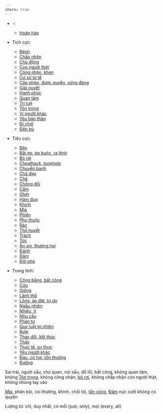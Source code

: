 ```yaml
---
share: true
---
```

- \-: 
    - [Hoàn hảo](./Ho%C3%A0n%20h%E1%BA%A3o.md)

- Tích cực: 
    - [Bênh](./T%C3%ADch%20c%E1%BB%B1c/B%C3%AAnh.md)
    - [Chấp nhận](./T%C3%ADch%20c%E1%BB%B1c/Ch%E1%BA%A5p%20nh%E1%BA%ADn.md)
    - [Chủ động](./T%C3%ADch%20c%E1%BB%B1c/Ch%E1%BB%A7%20%C4%91%E1%BB%99ng.md)
    - [Con người thật](./T%C3%ADch%20c%E1%BB%B1c/Con%20ng%C6%B0%E1%BB%9Di%20th%E1%BA%ADt.md)
    - [Công nhận, khen](./T%C3%ADch%20c%E1%BB%B1c/C%C3%B4ng%20nh%E1%BA%ADn,%20khen.md)
    - [Cư xử tử tế](./T%C3%ADch%20c%E1%BB%B1c/C%C6%B0%20x%E1%BB%AD%20t%E1%BB%AD%20t%E1%BA%BF.md)
    - [Cấp phép, được quyền, xứng đáng](./T%C3%ADch%20c%E1%BB%B1c/C%E1%BA%A5p%20ph%C3%A9p,%20%C4%91%C6%B0%E1%BB%A3c%20quy%E1%BB%81n,%20x%E1%BB%A9ng%20%C4%91%C3%A1ng.md)
    - [Giải quyết](./T%C3%ADch%20c%E1%BB%B1c/Gi%E1%BA%A3i%20quy%E1%BA%BFt.md)
    - [Hạnh phúc](./T%C3%ADch%20c%E1%BB%B1c/H%E1%BA%A1nh%20ph%C3%BAc.md)
    - [Quan tâm](./T%C3%ADch%20c%E1%BB%B1c/Quan%20t%C3%A2m.md)
    - [Trí tuệ](./T%C3%ADch%20c%E1%BB%B1c/Tr%C3%AD%20tu%E1%BB%87.md)
    - [Tôn trọng](./T%C3%ADch%20c%E1%BB%B1c/T%C3%B4n%20tr%E1%BB%8Dng.md)
    - [Vì người khác](./T%C3%ADch%20c%E1%BB%B1c/V%C3%AC%20ng%C6%B0%E1%BB%9Di%20kh%C3%A1c.md)
    - [Yêu bản thân](./T%C3%ADch%20c%E1%BB%B1c/Y%C3%AAu%20b%E1%BA%A3n%20th%C3%A2n.md)
    - [Đi chơi](./T%C3%ADch%20c%E1%BB%B1c/%C4%90i%20ch%C6%A1i.md)
    - [Đền bù](./T%C3%ADch%20c%E1%BB%B1c/%C4%90%E1%BB%81n%20b%C3%B9.md)

- Tiêu cực: 
    - [Bận](./Ti%C3%AAu%20c%E1%BB%B1c/B%E1%BA%ADn.md)
    - [Bắt ép, ép buộc, ra lệnh](./Ti%C3%AAu%20c%E1%BB%B1c/B%E1%BA%AFt%20%C3%A9p,%20%C3%A9p%20bu%E1%BB%99c,%20ra%20l%E1%BB%87nh.md)
    - [Bỏ rơi](./Ti%C3%AAu%20c%E1%BB%B1c/B%E1%BB%8F%20r%C6%A1i.md)
    - [Cheathack, loophole](./Ti%C3%AAu%20c%E1%BB%B1c/Cheathack,%20loophole.md)
    - [Chuyền banh](./Ti%C3%AAu%20c%E1%BB%B1c/Chuy%E1%BB%81n%20banh.md)
    - [Chà đạp](./Ti%C3%AAu%20c%E1%BB%B1c/Ch%C3%A0%20%C4%91%E1%BA%A1p.md)
    - [Chê](./Ti%C3%AAu%20c%E1%BB%B1c/Ch%C3%AA.md)
    - [Chống đối](./Ti%C3%AAu%20c%E1%BB%B1c/Ch%E1%BB%91ng%20%C4%91%E1%BB%91i.md)
    - [Cấm](./Ti%C3%AAu%20c%E1%BB%B1c/C%E1%BA%A5m.md)
    - [Ghét](./Ti%C3%AAu%20c%E1%BB%B1c/Gh%C3%A9t.md)
    - [Hăm doạ](./Ti%C3%AAu%20c%E1%BB%B1c/H%C4%83m%20do%E1%BA%A1.md)
    - [Khinh](./Ti%C3%AAu%20c%E1%BB%B1c/Khinh.md)
    - [Mỉa](./Ti%C3%AAu%20c%E1%BB%B1c/M%E1%BB%89a.md)
    - [Phiền](./Ti%C3%AAu%20c%E1%BB%B1c/Phi%E1%BB%81n.md)
    - [Phụ thuộc](./Ti%C3%AAu%20c%E1%BB%B1c/Ph%E1%BB%A5%20thu%E1%BB%99c.md)
    - [Rác](./Ti%C3%AAu%20c%E1%BB%B1c/R%C3%A1c.md)
    - [Thổ huyết](./Ti%C3%AAu%20c%E1%BB%B1c/Th%E1%BB%95%20huy%E1%BA%BFt.md)
    - [Trách](./Ti%C3%AAu%20c%E1%BB%B1c/Tr%C3%A1ch.md)
    - [Tức](./Ti%C3%AAu%20c%E1%BB%B1c/T%E1%BB%A9c.md)
    - [Ăn xin, thương hại](./Ti%C3%AAu%20c%E1%BB%B1c/%C4%82n%20xin,%20th%C6%B0%C6%A1ng%20h%E1%BA%A1i.md)
    - [Đánh](./Ti%C3%AAu%20c%E1%BB%B1c/%C4%90%C3%A1nh.md)
    - [Đâm](./Ti%C3%AAu%20c%E1%BB%B1c/%C4%90%C3%A2m.md)
    - [Đối phó](./Ti%C3%AAu%20c%E1%BB%B1c/%C4%90%E1%BB%91i%20ph%C3%B3.md)

- Trung tính: 
    - [Công bằng, bất công](./Trung%20t%C3%ADnh/C%C3%B4ng%20b%E1%BA%B1ng,%20b%E1%BA%A5t%20c%C3%B4ng.md)
    - [Cứu](./Trung%20t%C3%ADnh/C%E1%BB%A9u.md)
    - [Giống](./Trung%20t%C3%ADnh/Gi%E1%BB%91ng.md)
    - [Lãnh thổ](./Trung%20t%C3%ADnh/L%C3%A3nh%20th%E1%BB%95.md)
    - [Lồng, áp đặt, tự do](./Trung%20t%C3%ADnh/L%E1%BB%93ng,%20%C3%A1p%20%C4%91%E1%BA%B7t,%20t%E1%BB%B1%20do.md)
    - [Ngẫu nhiên](./Trung%20t%C3%ADnh/Ng%E1%BA%ABu%20nhi%C3%AAn.md)
    - [Nhiều, ít](./Trung%20t%C3%ADnh/Nhi%E1%BB%81u,%20%C3%ADt.md)
    - [Nhu cầu](./Trung%20t%C3%ADnh/Nhu%20c%E1%BA%A7u.md)
    - [Phản tư](./Trung%20t%C3%ADnh/Ph%E1%BA%A3n%20t%C6%B0.md)
    - [Quy luật tự nhiên](./Trung%20t%C3%ADnh/Quy%20lu%E1%BA%ADt%20t%E1%BB%B1%20nhi%C3%AAn.md)
    - [Rule](./Trung%20t%C3%ADnh/Rule.md)
    - [Thay đổi, kết thúc](./Trung%20t%C3%ADnh/Thay%20%C4%91%E1%BB%95i,%20k%E1%BA%BFt%20th%C3%BAc.md)
    - [Thấy](./Trung%20t%C3%ADnh/Th%E1%BA%A5y.md)
    - [Thực tế, sự thực](./Trung%20t%C3%ADnh/Th%E1%BB%B1c%20t%E1%BA%BF,%20s%E1%BB%B1%20th%E1%BB%B1c.md)
    - [Yêu người khác](./Trung%20t%C3%ADnh/Y%C3%AAu%20ng%C6%B0%E1%BB%9Di%20kh%C3%A1c.md)
    - [Đau, có hại, tổn thương](./Trung%20t%C3%ADnh/%C4%90au,%20c%C3%B3%20h%E1%BA%A1i,%20t%E1%BB%95n%20th%C6%B0%C6%A1ng.md)
    - [Đường](./Trung%20t%C3%ADnh/%C4%90%C6%B0%E1%BB%9Dng.md)


Sai trái, người xấu, chủ quan, nói xấu, đổ lỗi, bất công, không quan tâm, không [Tôn trọng](./T%C3%ADch%20c%E1%BB%B1c/T%C3%B4n%20tr%E1%BB%8Dng.md), không công nhận, [bỏ rơi](Th%E1%BA%A3o/N%E1%BB%97i%20s%E1%BB%A3%201/S%E1%BB%A3%20b%E1%BB%8B%20b%E1%BB%8F%20r%C6%A1i.md), không chấp nhận con người thật, không nhúng tay vào

   
[Mỉa](./Ti%C3%AAu%20c%E1%BB%B1c/M%E1%BB%89a.md), phản bội, coi thường, khinh, chối tội, [tấn công](t%E1%BA%A5n%20c%C3%B4ng.md), [Đâm](./Ti%C3%AAu%20c%E1%BB%B1c/%C4%90%C3%A2m.md) 
nực cười
không có quyền

Lượng từ: chỉ, duy nhất, có mỗi (just, only), mọi (every, all)
